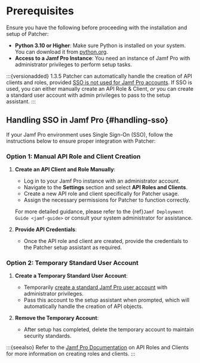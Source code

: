 # Prerequisites

Ensure you have the following before proceeding with the installation and setup of Patcher:

- **Python 3.10 or Higher**: Make sure Python is installed on your system. You can download it from [python.org](https://www.python.org/downloads/). 
- **Access to a Jamf Pro Instance**: You need an instance of Jamf Pro with administrator privileges to perform setup tasks.

:::{versionadded} 1.3.5
Patcher can automatically handle the creation of API clients and roles, provided [SSO is not used for Jamf Pro accounts](https://developer.jamf.com/jamf-pro/docs/jamf-pro-api-overview#authentication-and-authorization). If SSO is used, you can either manually create an API Role & Client, *or* you can create a standard user account with admin privileges to pass to the setup assistant. 
:::

## Handling SSO in Jamf Pro {#handling-sso}

If your Jamf Pro environment uses Single Sign-On (SSO), follow the instructions below to ensure proper integration with Patcher:

### Option 1: Manual API Role and Client Creation

1. **Create an API Client and Role Manually**:
    - Log in to your Jamf Pro instance with an administrator account. 
    - Navigate to the **Settings** section and select **API Roles and Clients**. 
    - Create a new API role and client specifically for Patcher usage. 
    - Assign the necessary permissions for Patcher to function correctly. 

   For more detailed guidance, please refer to the {ref}`Jamf Deployment Guide <jamf-guide>` or consult your system administrator for assistance.
2. **Provide API Credentials**:
    - Once the API role and client are created, provide the credentials to the Patcher setup assistant as required. 

### Option 2: Temporary Standard User Account

1. **Create a Temporary Standard User Account**:
    - Temporarily [create a standard Jamf Pro user account](https://learn.jamf.com/en-US/bundle/jamf-pro-documentation-current/page/Jamf_Pro_User_Accounts_and_Groups.html#ariaid-title3:~:text=Click%20Save%20.-,Creating%20a%20Jamf%20Pro%20User%20Account,-Requirements) with administrator privileges. 
    - Pass this account to the setup assistant when prompted, which will automatically handle the creation of API objects.
   
2. **Remove the Temporary Account**:
    - After setup has completed, delete the temporary account to maintain security standards.

:::{seealso}
Refer to the [Jamf Pro Documentation](https://learn.jamf.com/bundle/jamf-pro-documentation-current/page/API_Roles_and_Clients.html) on API Roles and Clients for more information on creating roles and clients.
:::
